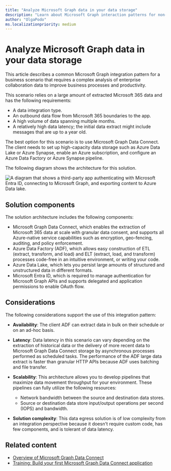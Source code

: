 ```yaml
---
title: "Analyze Microsoft Graph data in your data storage"
description: "Learn about Microsoft Graph interaction patterns for non-interactive use cases that rely on a large amount of extracted Microsoft 365 data."
author: "OlgaPodo"
ms.localizationpriority: medium
---
```


# Analyze Microsoft Graph data in your data storage

This article describes a common Microsoft Graph integration pattern for a business scenario that requires a complex analysis of enterprise collaboration data to improve business processes and productivity.

This scenario relies on a large amount of extracted Microsoft 365 data and has the following requirements:

- A data integration type.
- An outbound data flow from Microsoft 365 boundaries to the app.
- A high volume of data spanning multiple months.
- A relatively high data latency; the initial data extract might include messages that are up to a year old.
  
The best option for this scenario is to use Microsoft Graph Data Connect. The client needs to set up high-capacity data storage such as Azure Data Lake or Azure Synapse, enable an Azure subscription, and configure an Azure Data Factory or Azure Synapse pipeline.

The following diagram shows the architecture for this solution.

![A diagram that shows a third-party app authenticating with Microsoft Entra ID, connecting to Microsoft Graph, and exporting content to Azure Data lake.](.././images/mgdc.png)

## Solution components

The solution architecture includes the following components:

- Microsoft Graph Data Connect, which enables the extraction of Microsoft 365 data at scale with granular data consent, and supports all Azure-native service capabilities such as encryption, geo-fencing, auditing, and policy enforcement.
- Azure Data Factory (ADF), which allows easy construction of ETL (extract, transform, and load) and ELT (extract, load, and transform) processes code-free in an intuitive environment, or writing your code.
- Azure Data Lake, which lets you persist large amounts of structured and unstructured data in different formats.
- Microsoft Entra ID, which is required to manage authentication for Microsoft Graph APIs and supports delegated and application permissions to enable OAuth flow.

## Considerations

The following considerations support the use of this integration pattern:

- **Availability**: The client ADF can extract data in bulk on their schedule or on an ad-hoc basis.

- **Latency**: Data latency in this scenario can vary depending on the extraction of historical data or the delivery of more recent data to Microsoft Graph Data Connect storage by asynchronous processes performed as scheduled tasks. The performance of the ADF large data extract is faster than granular HTTP APIs because ADF uses batching and file transfer.

- **Scalability**: This architecture allows you to develop pipelines that maximize data movement throughput for your environment. These pipelines can fully utilize the following resources:

  - Network bandwidth between the source and destination data stores.
  - Source or destination data store input/output operations per second (IOPS) and bandwidth.

- **Solution complexity**: This data egress solution is of low complexity from an integration perspective because it doesn't require custom code, has few components, and is tolerant of data latency.

## Related content

- [Overview of Microsoft Graph Data Connect](/graph/data-connect-concept-overview)
- [Training: Build your first Microsoft Graph Data Connect application](/graph/data-connect-quickstart)

